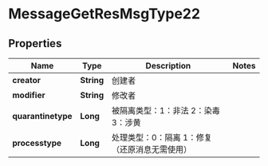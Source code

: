# MessageGetResMsgType22

## Properties
Name | Type | Description | Notes
------------ | ------------- | ------------- | -------------
**creator** | **String** | 创建者 | 
**modifier** | **String** | 修改者 | 
**quarantinetype** | **Long** | 被隔离类型：1：非法 2：染毒 3：涉黄 | 
**processtype** | **Long** | 处理类型：0：隔离 1：修复（还原消息无需使用） | 

